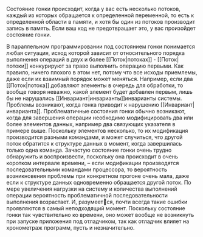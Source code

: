 Состояние гонки происходит, когда у вас есть несколько потоков, каждый из которых обращается к определенной переменной, то есть к определенной области в памяти, и хотя бы один из потоков производит запись в память. Если ваш код не предотвращает это, у вас произойдет состояние гонки.


В параллельном программировании под состоянием гонки понимается любая ситуация, исход которой зависит от относительного порядка выполнения операций в двух и более [[Поток|потоках]] - [[Поток|потоки]] конкурируют за право выполнить операцию первыми. Как правило, ничего плохого в этом нет, потому что все исходы приемлемы, даже если их взаимный порядок может меняться. Например, если два [[Поток|потока]] добавляют элементы в очередь для обработки, то вообще говоря неважно, какой элемент будет добавлен первым, лишь бы не нарушались [[Инвариант|инварианты]]инварианты системы. Проблемы возникают, когда гонка приводит к нарушению [[Инвариант|инварианта]]. Проблематичные состояния гонки обычно возникают, когда для завершения операции необходимо модифицировать два или более элементов данных, например два связующих указателя в примере выше. Поскольку элементов несколько, то их модификация производится разными командами, и может случиться, что другой поток обратится к структуре данных в момент, когда завершилась только одна команда. Зачастую состояние гонки очень трудно обнаружить и воспроизвести, поскольку она происходит в очень коротком интервале времени, – если модификации производятся последовательными командами процессора, то вероятность возникновения проблемы при конкретном прогоне очень мала, даже если к структуре данных одновременно обращается другой поток. По мере увеличения нагрузки на систему и количества выполнений операции вероятность проблематичной последовательности выполнения возрастает. И, разумеется, почти всегда такие ошибки проявляются в самый неподходящий момент. Поскольку состояние гонки так чувствительно ко времени, оно может вообще не возникнуть при запуске приложения под отладчиком, так как отладчик влияет на хронометраж программ, пусть и незначительно.